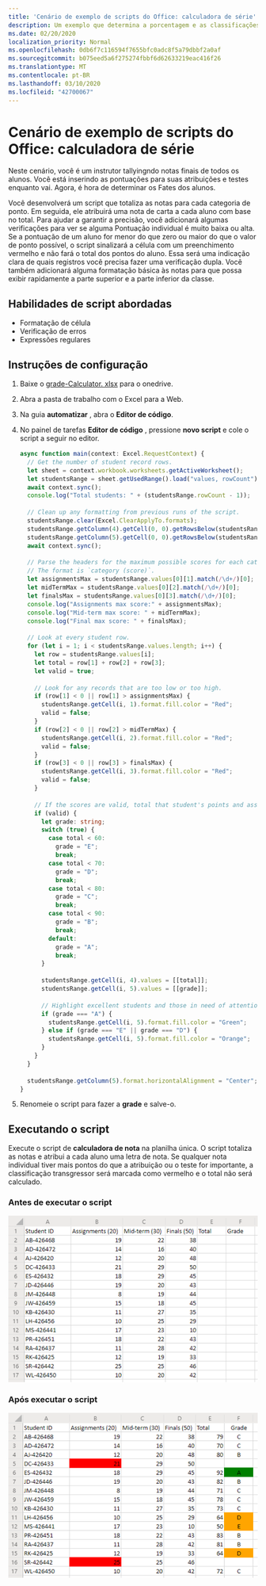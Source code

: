 ```yaml
---
title: 'Cenário de exemplo de scripts do Office: calculadora de série'
description: Um exemplo que determina a porcentagem e as classificações de uma classe de alunos.
ms.date: 02/20/2020
localization_priority: Normal
ms.openlocfilehash: 0db6f7c116594f7655bfc0adc8f5a79dbbf2a0af
ms.sourcegitcommit: b075eed5a6f275274fbbf6d62633219eac416f26
ms.translationtype: MT
ms.contentlocale: pt-BR
ms.lasthandoff: 03/10/2020
ms.locfileid: "42700067"
---
```

# <a name="office-scripts-sample-scenario-grade-calculator"></a>Cenário de exemplo de scripts do Office: calculadora de série

Neste cenário, você é um instrutor tallyingndo notas finais de todos os alunos. Você está inserindo as pontuações para suas atribuições e testes enquanto vai. Agora, é hora de determinar os Fates dos alunos.

Você desenvolverá um script que totaliza as notas para cada categoria de ponto. Em seguida, ele atribuirá uma nota de carta a cada aluno com base no total. Para ajudar a garantir a precisão, você adicionará algumas verificações para ver se alguma Pontuação individual é muito baixa ou alta. Se a pontuação de um aluno for menor do que zero ou maior do que o valor de ponto possível, o script sinalizará a célula com um preenchimento vermelho e não fará o total dos pontos do aluno. Essa será uma indicação clara de quais registros você precisa fazer uma verificação dupla. Você também adicionará alguma formatação básica às notas para que possa exibir rapidamente a parte superior e a parte inferior da classe.

## <a name="scripting-skills-covered"></a>Habilidades de script abordadas

- Formatação de célula
- Verificação de erros
- Expressões regulares

## <a name="setup-instructions"></a>Instruções de configuração

1. Baixe o <a href="grade-calculator.xlsx">grade-Calculator. xlsx</a> para o onedrive.

2. Abra a pasta de trabalho com o Excel para a Web.

3. Na guia **automatizar** , abra o **Editor de código**.

4. No painel de tarefas **Editor de código** , pressione **novo script** e cole o script a seguir no editor.

    ```TypeScript
    async function main(context: Excel.RequestContext) {
      // Get the number of student record rows.
      let sheet = context.workbook.worksheets.getActiveWorksheet();
      let studentsRange = sheet.getUsedRange().load("values, rowCount");
      await context.sync();
      console.log("Total students: " + (studentsRange.rowCount - 1));

      // Clean up any formatting from previous runs of the script.
      studentsRange.clear(Excel.ClearApplyTo.formats);
      studentsRange.getColumn(4).getCell(0, 0).getRowsBelow(studentsRange.rowCount - 1).clear(Excel.ClearApplyTo.all);
      studentsRange.getColumn(5).getCell(0, 0).getRowsBelow(studentsRange.rowCount - 1).clear(Excel.ClearApplyTo.all);
      await context.sync();

      // Parse the headers for the maximum possible scores for each category.
      // The format is `category (score)`.
      let assignmentsMax = studentsRange.values[0][1].match(/\d+/)[0];
      let midTermMax = studentsRange.values[0][2].match(/\d+/)[0];
      let finalsMax = studentsRange.values[0][3].match(/\d+/)[0];
      console.log("Assignments max score:" + assignmentsMax);
      console.log("Mid-term max score: " + midTermMax);
      console.log("Final max score: " + finalsMax);

      // Look at every student row.
      for (let i = 1; i < studentsRange.values.length; i++) {
        let row = studentsRange.values[i];
        let total = row[1] + row[2] + row[3];
        let valid = true;

        // Look for any records that are too low or too high.
        if (row[1] < 0 || row[1] > assignmentsMax) {
          studentsRange.getCell(i, 1).format.fill.color = "Red";
          valid = false;
        }
        if (row[2] < 0 || row[2] > midTermMax) {
          studentsRange.getCell(i, 2).format.fill.color = "Red";
          valid = false;
        }
        if (row[3] < 0 || row[3] > finalsMax) {
          studentsRange.getCell(i, 3).format.fill.color = "Red";
          valid = false;
        }

        // If the scores are valid, total that student's points and assign them a letter grade.
        if (valid) {
          let grade: string;
          switch (true) {
            case total < 60:
              grade = "E";
              break;
            case total < 70:
              grade = "D";
              break;
            case total < 80:
              grade = "C";
              break;
            case total < 90:
              grade = "B";
              break;
            default:
              grade = "A";
              break;
          }

          studentsRange.getCell(i, 4).values = [[total]];
          studentsRange.getCell(i, 5).values = [[grade]];

          // Highlight excellent students and those in need of attention.
          if (grade === "A") {
            studentsRange.getCell(i, 5).format.fill.color = "Green";
          } else if (grade === "E" || grade === "D") {
            studentsRange.getCell(i, 5).format.fill.color = "Orange";
          }
        }
      }

      studentsRange.getColumn(5).format.horizontalAlignment = "Center";
    }
    ```

5. Renomeie o script para fazer a **grade** e salve-o.

## <a name="running-the-script"></a>Executando o script

Execute o script de **calculadora de nota** na planilha única. O script totaliza as notas e atribui a cada aluno uma letra de nota. Se qualquer nota individual tiver mais pontos do que a atribuição ou o teste for importante, a classificação transgressor será marcada como vermelho e o total não será calculado.

### <a name="before-running-the-script"></a>Antes de executar o script

![Uma planilha que mostra linhas de Pontuação para estudantes.](../../images/scenario-grade-calculator-before.png)

### <a name="after-running-the-script"></a>Após executar o script

![Uma planilha que mostra os dados da Pontuação do aluno com células inválidas em totais vermelhos para linhas de aluno válidas.](../../images/scenario-grade-calculator-after.png)
